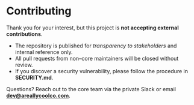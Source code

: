 # Contributing

Thank you for your interest, but this project is **not accepting external contributions**.

- The repository is published for _transparency to stakeholders_ and internal reference only.  
- All pull requests from non–core maintainers will be closed without review.
- If you discover a security vulnerability, please follow the procedure in **SECURITY.md**.

Questions? Reach out to the core team via the private Slack or email **dev@areallycoolco.com**.
